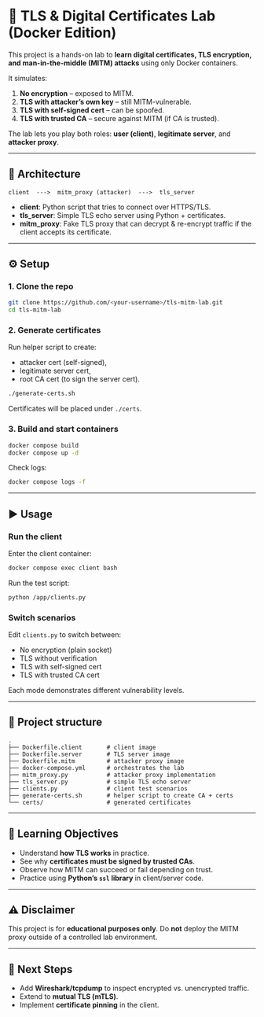 # 🔐 TLS & Digital Certificates Lab (Docker Edition)

This project is a hands-on lab to **learn digital certificates, TLS encryption, and man-in-the-middle (MITM) attacks** using only Docker containers.

It simulates:

1. **No encryption** – exposed to MITM.
2. **TLS with attacker’s own key** – still MITM-vulnerable.
3. **TLS with self-signed cert** – can be spoofed.
4. **TLS with trusted CA** – secure against MITM (if CA is trusted).

The lab lets you play both roles: **user (client)**, **legitimate server**, and **attacker proxy**.

---

## 🧩 Architecture

```
client  --->  mitm_proxy (attacker)  --->  tls_server
```

* **client**: Python script that tries to connect over HTTPS/TLS.
* **tls\_server**: Simple TLS echo server using Python + certificates.
* **mitm\_proxy**: Fake TLS proxy that can decrypt & re-encrypt traffic if the client accepts its certificate.

---

## ⚙️ Setup

### 1. Clone the repo

```bash
git clone https://github.com/<your-username>/tls-mitm-lab.git
cd tls-mitm-lab
```

### 2. Generate certificates

Run helper script to create:

* attacker cert (self-signed),
* legitimate server cert,
* root CA cert (to sign the server cert).

```bash
./generate-certs.sh
```

Certificates will be placed under `./certs`.

### 3. Build and start containers

```bash
docker compose build
docker compose up -d
```

Check logs:

```bash
docker compose logs -f
```

---

## ▶️ Usage

### Run the client

Enter the client container:

```bash
docker compose exec client bash
```

Run the test script:

```bash
python /app/clients.py
```

### Switch scenarios

Edit `clients.py` to switch between:

* No encryption (plain socket)
* TLS without verification
* TLS with self-signed cert
* TLS with trusted CA cert

Each mode demonstrates different vulnerability levels.

---

## 📂 Project structure

```
.
├── Dockerfile.client       # client image
├── Dockerfile.server       # TLS server image
├── Dockerfile.mitm         # attacker proxy image
├── docker-compose.yml      # orchestrates the lab
├── mitm_proxy.py           # attacker proxy implementation
├── tls_server.py           # simple TLS echo server
├── clients.py              # client test scenarios
├── generate-certs.sh       # helper script to create CA + certs
└── certs/                  # generated certificates
```

---

## 🔬 Learning Objectives

* Understand **how TLS works** in practice.
* See why **certificates must be signed by trusted CAs**.
* Observe how MITM can succeed or fail depending on trust.
* Practice using **Python’s `ssl` library** in client/server code.

---

## ⚠️ Disclaimer

This project is for **educational purposes only**.
Do **not** deploy the MITM proxy outside of a controlled lab environment.

---

## 🚀 Next Steps

* Add **Wireshark/tcpdump** to inspect encrypted vs. unencrypted traffic.
* Extend to **mutual TLS (mTLS)**.
* Implement **certificate pinning** in the client.
